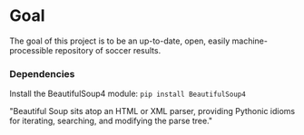 # Goal
The goal of this project is to be an up-to-date, open, easily machine-processible repository of soccer results.


### Dependencies
  Install the BeautifulSoup4 module:
  ```pip install BeautifulSoup4```

  "Beautiful Soup sits atop an HTML or XML parser, providing Pythonic idioms for iterating, searching, and modifying the parse tree."



